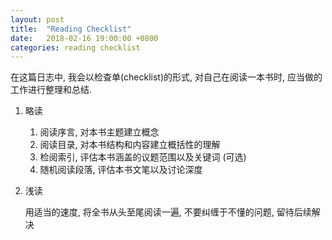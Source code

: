```yaml
---
layout: post
title:  "Reading Checklist"
date:   2018-02-16 19:00:00 +0800
categories: reading checklist
---
```

在这篇日志中, 我会以检查单(checklist)的形式, 对自己在阅读一本书时, 应当做的工作进行整理和总结.

1.  略读

    1.  阅读序言, 对本书主题建立概念
    2.  阅读目录, 对本书结构和内容建立概括性的理解
    3.  检阅索引, 评估本书涵盖的议题范围以及关键词 (可选)
    4.  随机阅读段落, 评估本书文笔以及讨论深度
    
2.  浅读

    用适当的速度, 将全书从头至尾阅读一遍, 不要纠缠于不懂的问题, 留待后续解决
    
